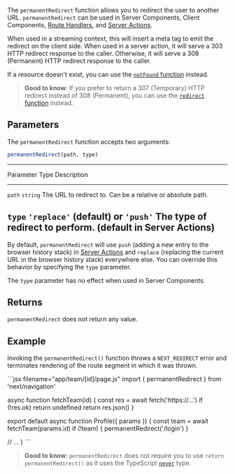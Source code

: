 The `permanentRedirect` function allows you to redirect the user to
another URL. `permanentRedirect` can be used in Server Components,
Client Components, [Route
Handlers](/docs/app/building-your-application/routing/route-handlers),
and [Server
Actions](/docs/app/building-your-application/data-fetching/server-actions-and-mutations).

When used in a streaming context, this will insert a meta tag to emit
the redirect on the client side. When used in a server action, it will
serve a 303 HTTP redirect response to the caller. Otherwise, it will
serve a 308 (Permanent) HTTP redirect response to the caller.

If a resource doesn't exist, you can use the [`notFound`
function](/docs/app/api-reference/functions/not-found) instead.

> **Good to know**: If you prefer to return a 307 (Temporary) HTTP
> redirect instead of 308 (Permanent), you can use the [`redirect`
> function](/docs/app/api-reference/functions/redirect) instead.

## Parameters

The `permanentRedirect` function accepts two arguments:

``` js
permanentRedirect(path, type)
```

  ------------------------------------------------------------------------------
  Parameter   Type                              Description
  ----------- --------------------------------- --------------------------------
  `path`      `string`                          The URL to redirect to. Can be a
                                                relative or absolute path.

  `type`      `'replace'` (default) or `'push'` The type of redirect to perform.
              (default in Server Actions)       
  ------------------------------------------------------------------------------

By default, `permanentRedirect` will use `push` (adding a new entry to
the browser history stack) in [Server
Actions](/docs/app/building-your-application/data-fetching/server-actions-and-mutations)
and `replace` (replacing the current URL in the browser history stack)
everywhere else. You can override this behavior by specifying the `type`
parameter.

The `type` parameter has no effect when used in Server Components.

## Returns

`permanentRedirect` does not return any value.

## Example

Invoking the `permanentRedirect()` function throws a `NEXT_REDIRECT`
error and terminates rendering of the route segment in which it was
thrown.

\`\`\`jsx filename="app/team/\[id\]/page.js" import { permanentRedirect
} from 'next/navigation'

async function fetchTeam(id) { const res = await fetch('https://...') if
(!res.ok) return undefined return res.json() }

export default async function Profile({ params }) { const team = await
fetchTeam(params.id) if (!team) { permanentRedirect('/login') }

// ... } \`\`\`

> **Good to know**: `permanentRedirect` does not require you to use
> `return permanentRedirect()` as it uses the TypeScript
> [`never`](https://www.typescriptlang.org/docs/handbook/2/functions.html#never)
> type.
